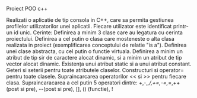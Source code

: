 Proiect POO c++


Realizati o aplicatie de tip consola in C++, care sa permita gestiunea profilelor utilizatorilor unei aplicatii.
Fiecare utilizator este identificat printr-un id unic.
Cerinte:
Definirea a minim 3 clase care au legatura cu cerinta proiectului.
Definirea a cel putin o clasa care mosteneste o alta clasa realizata in proiect (exemplificarea conceptului de relatie "is a").
Definirea unei clase abstracta, cu cel putin o functie virtuala. 
Definirea a minim un atribut de tip sir de caractere alocat dinamic, si a minim un atribut de tip vector alocat dinamic.
Existența unui atribut static si a unui atribut constant.
Geteri si seterii pentru toate atributele claselor.
Constructuri si operator= pentru toate clasele.
Supraincarcarea operatorilor << si >> pentru fiecare clasa.
Supraincaracarea a cel putin 5 operatori dintre:  +,-,*,/,+=,-=,*=,++ (post si pre), --(post si pre), [], () (functie), !
